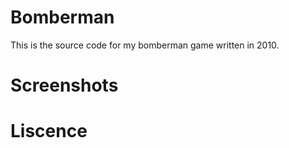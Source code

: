 Bomberman
=========
This is the source code for my bomberman game written in 2010.

Screenshots
=========

Liscence
========
